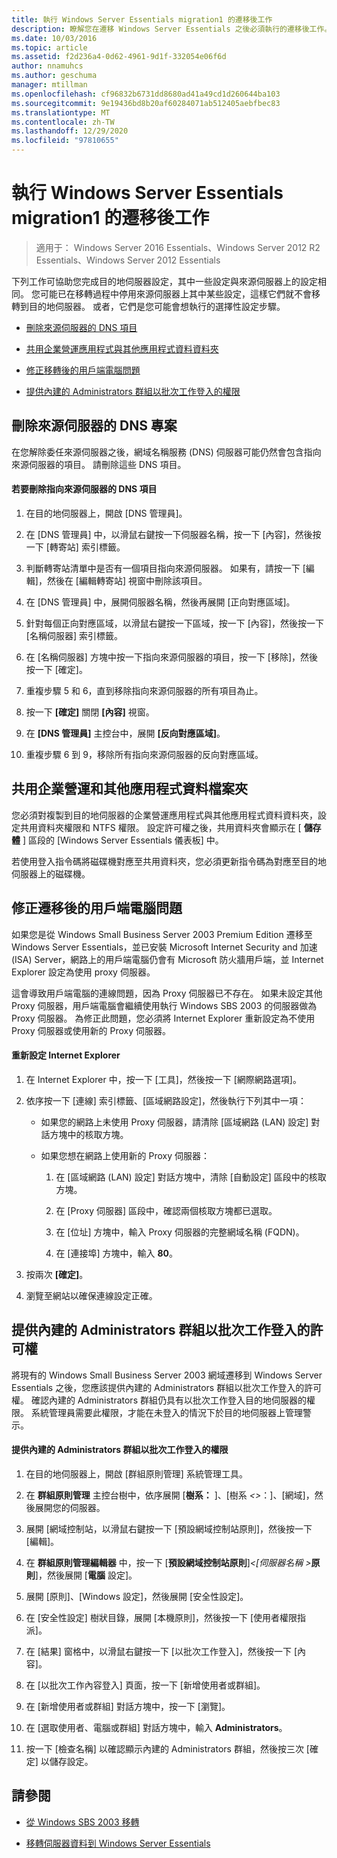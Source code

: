 ```yaml
---
title: 執行 Windows Server Essentials migration1 的遷移後工作
description: 瞭解您在遷移 Windows Server Essentials 之後必須執行的遷移後工作。
ms.date: 10/03/2016
ms.topic: article
ms.assetid: f2d236a4-0d62-4961-9d1f-332054e06f6d
author: nnamuhcs
ms.author: geschuma
manager: mtillman
ms.openlocfilehash: cf96832b6731dd8680ad41a49cd1d260644ba103
ms.sourcegitcommit: 9e19436bd8b20af60284071ab512405aebfbec83
ms.translationtype: MT
ms.contentlocale: zh-TW
ms.lasthandoff: 12/29/2020
ms.locfileid: "97810655"
---
```

# <a name="perform-post-migration-tasks-for-windows-server-essentials-migration1"></a>執行 Windows Server Essentials migration1 的遷移後工作

>適用于： Windows Server 2016 Essentials、Windows Server 2012 R2 Essentials、Windows Server 2012 Essentials

下列工作可協助您完成目的地伺服器設定，其中一些設定與來源伺服器上的設定相同。 您可能已在移轉過程中停用來源伺服器上其中某些設定，這樣它們就不會移轉到目的地伺服器。 或者，它們是您可能會想執行的選擇性設定步驟。


-   [刪除來源伺服器的 DNS 項目](Perform-post-migration-tasks-for-Windows-Server-Essentials-migration.md#BKMK_DeleteDNSEntries)

-   [共用企業營運應用程式與其他應用程式資料資料夾](Perform-post-migration-tasks-for-Windows-Server-Essentials-migration.md#BKMK_ShareLineOfBusinessAndOtherApplications)

-   [修正移轉後的用戶端電腦問題](Perform-post-migration-tasks-for-Windows-Server-Essentials-migration.md#BKMK_FixClientComputerIssuesAfterMigrating)

-   [提供內建的 Administrators 群組以批次工作登入的權限](Perform-post-migration-tasks-for-Windows-Server-Essentials-migration.md#BKMK_AdminGroup)


##  <a name="delete-dns-entries-of-the-source-server"></a><a name="BKMK_DeleteDNSEntries"></a> 刪除來源伺服器的 DNS 專案
 在您解除委任來源伺服器之後，網域名稱服務 (DNS) 伺服器可能仍然會包含指向來源伺服器的項目。 請刪除這些 DNS 項目。

#### <a name="to-delete-dns-entries-that-point-to-the-source-server"></a>若要刪除指向來源伺服器的 DNS 項目

1.  在目的地伺服器上，開啟 [DNS 管理員]。

2.  在 [DNS 管理員] 中，以滑鼠右鍵按一下伺服器名稱，按一下 [內容]，然後按一下 [轉寄站] 索引標籤。

3.  判斷轉寄站清單中是否有一個項目指向來源伺服器。 如果有，請按一下 [編輯]，然後在 [編輯轉寄站] 視窗中刪除該項目。

4.  在 [DNS 管理員] 中，展開伺服器名稱，然後再展開 [正向對應區域]。

5.  針對每個正向對應區域，以滑鼠右鍵按一下區域，按一下 [內容]，然後按一下 [名稱伺服器] 索引標籤。

6.  在 [名稱伺服器] 方塊中按一下指向來源伺服器的項目，按一下 [移除]，然後按一下 [確定]。

7.  重複步驟 5 和 6，直到移除指向來源伺服器的所有項目為止。

8.  按一下 **[確定]** 關閉 **[內容]** 視窗。

9. 在 **[DNS 管理員]** 主控台中，展開 **[反向對應區域]**。

10. 重複步驟 6 到 9，移除所有指向來源伺服器的反向對應區域。

##  <a name="share-line-of-business-and-other-application-data-folders"></a><a name="BKMK_ShareLineOfBusinessAndOtherApplications"></a> 共用企業營運和其他應用程式資料檔案夾
 您必須對複製到目的地伺服器的企業營運應用程式與其他應用程式資料資料夾，設定共用資料夾權限和 NTFS 權限。 設定許可權之後，共用資料夾會顯示在 [ **儲存體** ] 區段的 [Windows Server Essentials 儀表板] 中。

 若使用登入指令碼將磁碟機對應至共用資料夾，您必須更新指令碼為對應至目的地伺服器上的磁碟機。

##  <a name="fix-client-computer-issues-after-migrating"></a><a name="BKMK_FixClientComputerIssuesAfterMigrating"></a> 修正遷移後的用戶端電腦問題
 如果您是從 Windows Small Business Server 2003 Premium Edition 遷移至 Windows Server Essentials，並已安裝 Microsoft Internet Security and 加速 (ISA) Server，網路上的用戶端電腦仍會有 Microsoft 防火牆用戶端，並 Internet Explorer 設定為使用 proxy 伺服器。

 這會導致用戶端電腦的連線問題，因為 Proxy 伺服器已不存在。 如果未設定其他 Proxy 伺服器，用戶端電腦會繼續使用執行 Windows SBS 2003 的伺服器做為 Proxy 伺服器。 為修正此問題，您必須將 Internet Explorer 重新設定為不使用 Proxy 伺服器或使用新的 Proxy 伺服器。

#### <a name="to-reconfigure-internet-explorer"></a>重新設定 Internet Explorer

1.  在 Internet Explorer 中，按一下 [工具]，然後按一下 [網際網路選項]。

2.  依序按一下 [連線] 索引標籤、[區域網路設定]，然後執行下列其中一項：

    -   如果您的網路上未使用 Proxy 伺服器，請清除 [區域網路 (LAN) 設定] 對話方塊中的核取方塊。

    -   如果您想在網路上使用新的 Proxy 伺服器：

        1.  在 [區域網路 (LAN) 設定] 對話方塊中，清除 [自動設定] 區段中的核取方塊。

        2.  在 [Proxy 伺服器] 區段中，確認兩個核取方塊都已選取。

        3.  在 [位址] 方塊中，輸入 Proxy 伺服器的完整網域名稱 (FQDN)。

        4.  在 [連接埠] 方塊中，輸入 **80**。

3.  按兩次 **[確定]**。

4.  瀏覽至網站以確保連線設定正確。

##  <a name="give-the-built-in-administrators-group-the-right-to-log-on-as-a-batch-job"></a><a name="BKMK_AdminGroup"></a> 提供內建的 Administrators 群組以批次工作登入的許可權
 將現有的 Windows Small Business Server 2003 網域遷移到 Windows Server Essentials 之後，您應該提供內建的 Administrators 群組以批次工作登入的許可權。 確認內建的 Administrators 群組仍具有以批次工作登入目的地伺服器的權限。 系統管理員需要此權限，才能在未登入的情況下於目的地伺服器上管理警示。

#### <a name="to-give-the-built-in-administrators-group-the-right-to-log-on-as-a-batch-job"></a>提供內建的 Administrators 群組以批次工作登入的權限

1. 在目的地伺服器上，開啟 [群組原則管理] 系統管理工具。

2. 在 **群組原則管理** 主控台樹中，依序展開 [**樹系：** ]、[樹系 *<\>*：]、[網域]，然後展開您的伺服器。

3. 展開 [網域控制站，以滑鼠右鍵按一下 [預設網域控制站原則]，然後按一下 [編輯]。

4. 在 **群組原則管理編輯器** 中，按一下 [**預設網域控制站原則**]<em><[伺服器名稱 \></em>**原則**]，然後展開 [**電腦** 設定]。

5. 展開 [原則]、[Windows 設定]，然後展開 [安全性設定]。

6. 在 [安全性設定] 樹狀目錄，展開 [本機原則]，然後按一下 [使用者權限指派]。

7. 在 [結果] 窗格中，以滑鼠右鍵按一下 [以批次工作登入]，然後按一下 [內容]。

8. 在 [以批次工作內容登入] 頁面，按一下 [新增使用者或群組]。

9. 在 [新增使用者或群組] 對話方塊中，按一下 [瀏覽]。

10. 在 [選取使用者、電腦或群組] 對話方塊中，輸入 **Administrators**。

11. 按一下 [檢查名稱] 以確認顯示內建的 Administrators 群組，然後按三次 [確定] 以儲存設定。

## <a name="see-also"></a>請參閱


-   [從 Windows SBS 2003 移轉](Migrate-Windows-Small-Business-Server-2003-to-Windows-Server-Essentials.md)

-   [移轉伺服器資料到 Windows Server Essentials](Migrate-Server-Data-to-Windows-Server-Essentials.md)

